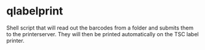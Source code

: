 # qlabelprint
Shell script that will read out the barcodes from a folder and submits them to the printerserver. They will then be printed automatically on the TSC label printer.
